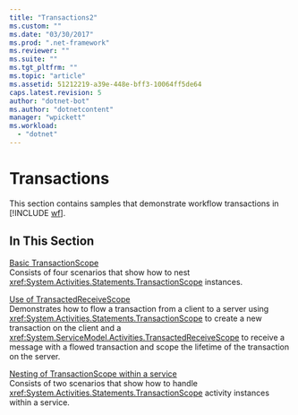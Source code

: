 ```yaml
---
title: "Transactions2"
ms.custom: ""
ms.date: "03/30/2017"
ms.prod: ".net-framework"
ms.reviewer: ""
ms.suite: ""
ms.tgt_pltfrm: ""
ms.topic: "article"
ms.assetid: 51212219-a39e-448e-bff3-10064ff5de64
caps.latest.revision: 5
author: "dotnet-bot"
ms.author: "dotnetcontent"
manager: "wpickett"
ms.workload: 
  - "dotnet"
---
```

# Transactions
This section contains samples that demonstrate workflow transactions in [!INCLUDE [wf](../../../../includes/wf-md.md)].  
  
## In This Section  
 [Basic TransactionScope](../../../../docs/framework/windows-workflow-foundation/samples/basic-transactionscope.md)  
 Consists of four scenarios that show how to nest <xref:System.Activities.Statements.TransactionScope> instances.  
  
 [Use of TransactedReceiveScope](../../../../docs/framework/windows-workflow-foundation/samples/use-of-transactedreceivescope.md)  
 Demonstrates how to flow a transaction from a client to a server using <xref:System.Activities.Statements.TransactionScope> to create a new transaction on the client and a <xref:System.ServiceModel.Activities.TransactedReceiveScope> to receive a message with a flowed transaction and scope the lifetime of the transaction on the server.  
  
 [Nesting of TransactionScope within a service](../../../../docs/framework/windows-workflow-foundation/samples/nesting-of-transactionscope-within-a-service.md)  
 Consists of two scenarios that show how to handle <xref:System.Activities.Statements.TransactionScope> activity instances within a service.
